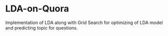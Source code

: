 # LDA-on-Quora
Implementation of LDA along with Grid Search for optimizing  of LDA model and predicting topic for questions.
